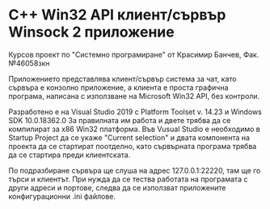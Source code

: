 # C++ Win32 API клиент/сървър Winsock 2 приложение
Курсов проект по "Системно програмиране" от Красимир Банчев, Фак. №46058зкн
 
Приложението представлява клиент/сървър система за чат, като сървъра е конзолно приложение,
а клиента е проста графична програма, написана с използване на Microsoft Win32 API, без контроли.

Разработено е на Visual Studio 2019 с Platform Toolset v. 14.23 и Windows SDK 10.0.18362.0
За правилната им работа и двете трябва да се компилират за x86 Win32 платформа.
Във Vusual Studio е необходимо в Startup Project да се укаже "Current selection" и
двата компонента на проекта да се стартират поотделно, като сървърната програма
трябва да се стартира преди клиентската.

По подразбиране сървъра ще слуша на адрес 127.0.0.1:22220, там ще го търси и клиентът.
При нужда да се тества работата на програмата с други адреси и портове, следва
да се използват приложените конфигурационни .ini файлове.
